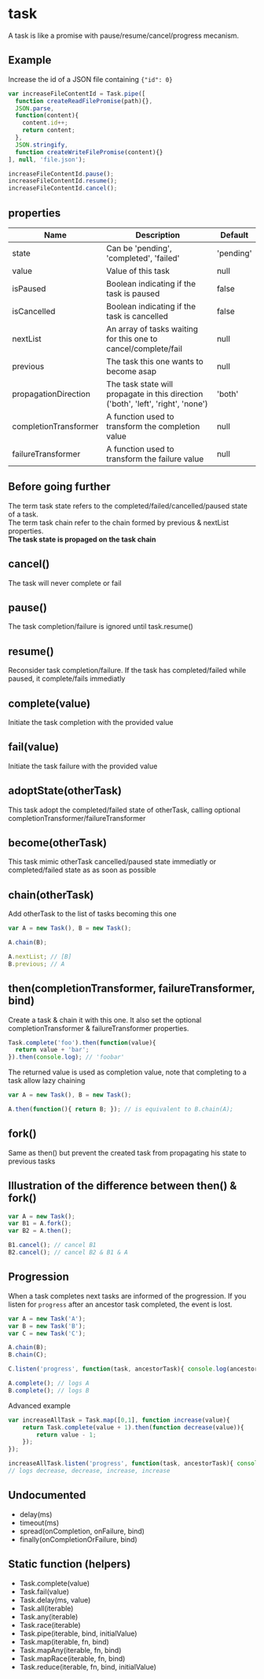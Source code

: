 # task

A task is like a promise with pause/resume/cancel/progress mecanism.

## Example

Increase the id of a JSON file containing `{"id": 0}`

```javascript
var increaseFileContentId = Task.pipe([
  function createReadFilePromise(path){},
  JSON.parse,
  function(content){
    content.id++;
    return content;
  },
  JSON.stringify,
  function createWriteFilePromise(content){}
], null, 'file.json');

increaseFileContentId.pause();
increaseFileContentId.resume();
increaseFileContentId.cancel();
```

## properties

Name  | Description | Default
----- | --- | ---------
state | Can be 'pending', 'completed', 'failed' | 'pending'
value | Value of this task | null
isPaused  | Boolean indicating if the task is paused | false
isCancelled | Boolean indicating if the task is cancelled | false
nextList | An array of tasks waiting for this one to cancel/complete/fail | null
previous | The task this one wants to become asap | null
propagationDirection | The task state will propagate in this direction ('both', 'left', 'right', 'none') | 'both'
completionTransformer | A function used to transform the completion value | null
failureTransformer | A function used to transform the failure value | null

## Before going further

The term task state refers to the completed/failed/cancelled/paused state of a task.<br />
The term task chain refer to the chain formed by previous & nextList properties.<br />
**The task state is propaged on the task chain**

## cancel()

The task will never complete or fail

## pause()

The task completion/failure is ignored until task.resume()

## resume()

Reconsider task completion/failure. If the task has completed/failed while paused, it complete/fails immediatly

## complete(value)

Initiate the task completion with the provided value

## fail(value)

Initiate the task failure with the provided value

## adoptState(otherTask)

This task adopt the completed/failed state of otherTask, calling optional completionTransformer/failureTransformer

## become(otherTask)

This task mimic otherTask cancelled/paused state immediatly or completed/failed state as as soon as possible

## chain(otherTask)

Add otherTask to the list of tasks becoming this one

```javascript
var A = new Task(), B = new Task();

A.chain(B);

A.nextList; // [B]
B.previous; // A
```

## then(completionTransformer, failureTransformer, bind)

Create a task & chain it with this one. It also set the optional completionTransformer & failureTransformer properties.

```javascript
Task.complete('foo').then(function(value){
  return value + 'bar';
}).then(console.log); // 'foobar'
```

The returned value is used as completion value, note that completing to a task allow lazy chaining

```javascript
var A = new Task(), B = new Task();

A.then(function(){ return B; }); // is equivalent to B.chain(A);
```

## fork()

Same as then() but prevent the created task from propagating his state to previous tasks

## Illustration of the difference between then() & fork()

```javascript
var A = new Task();
var B1 = A.fork();
var B2 = A.then();

B1.cancel(); // cancel B1
B2.cancel(); // cancel B2 & B1 & A
```

## Progression

When a task completes next tasks are informed of the progression. If you listen for `progress` after an ancestor task completed, the event is lost.

```javascript
var A = new Task('A');
var B = new Task('B');
var C = new Task('C');

A.chain(B);
B.chain(C);

C.listen('progress', function(task, ancestorTask){ console.log(ancestorTask); });

A.complete(); // logs A
B.complete(); // logs B
```

Advanced example

```javascript
var increaseAllTask = Task.map([0,1], function increase(value){
	return Task.complete(value + 1).then(function decrease(value)){
		return value - 1;
	});
});

increaseAllTask.listen('progress', function(task, ancestorTask){ console.log(ancestorTask.name); });
// logs decrease, decrease, increase, increase
```

## Undocumented

- delay(ms)
- timeout(ms)
- spread(onCompletion, onFailure, bind)
- finally(onCompletionOrFailure, bind)

## Static function (helpers)

- Task.complete(value)
- Task.fail(value)
- Task.delay(ms, value)
- Task.all(iterable)
- Task.any(iterable)
- Task.race(iterable)
- Task.pipe(iterable, bind, initialValue)
- Task.map(iterable, fn, bind)
- Task.mapAny(iterable, fn, bind)
- Task.mapRace(iterable, fn, bind)
- Task.reduce(iterable, fn, bind, initialValue)
